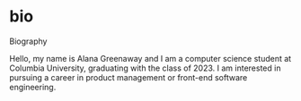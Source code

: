 # bio
Biography

Hello, my name is Alana Greenaway and I am a computer science student at Columbia University, graduating with the class of 2023.
I am interested in pursuing a career in product management or front-end software engineering. 
